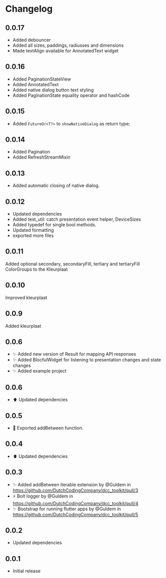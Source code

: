 # Changelog

## 0.0.17
* Added debouncer
* Added all sizes, paddings, radiusses and dimensions
* Made textAlign available for AnnotatedText widget

## 0.0.16
* Added PaginationStateView
* Added AnnotatedText
* Added native dialog button text styling
* Added PaginationState equality operator and hashCode

## 0.0.15
* Added `FutureOr<T?>` to `showNativeDialog` as return type;

## 0.0.14
* Added Pagination 
* Added RefreshStreamMixin

## 0.0.13
* Added automatic closing of native dialog.

## 0.0.12
* Updated dependencies
* Added test_util: catch presentation event helper, DeviceSizes
* Added typedef for single bool methods.
* Updated formatting
* exported more files

## 0.0.11
Added optional secondary, secondaryFill, tertiary and tertiaryFill ColorGroups to the Kleurplaat

## 0.0.10
Improved kleurplaat

## 0.0.9
Added kleurplaat

## 0.0.6

* :sparkles: Added new version of Result for mapping API responses
* :sparkles: Added BlocfulWidget for listening to presentation changes and state changes
* :sparkles: Added example project

## 0.0.6

* :arrow_up: Updated dependencies

## 0.0.5

* :bug: Exported addBetween function.

## 0.0.4

* :arrow_up: Updated dependencies

## 0.0.3

* :sparkles: Added addBetween iterable extension by @Guldem in https://github.com/DutchCodingCompany/dcc_toolkit/pull/3
* :zap: Bolt logger by @Guldem in https://github.com/DutchCodingCompany/dcc_toolkit/pull/4
* :sparkles: Bootstrap for running flutter apps by @Guldem in https://github.com/DutchCodingCompany/dcc_toolkit/pull/5

## 0.0.2

- Updated dependencies

## 0.0.1

- Initial release
